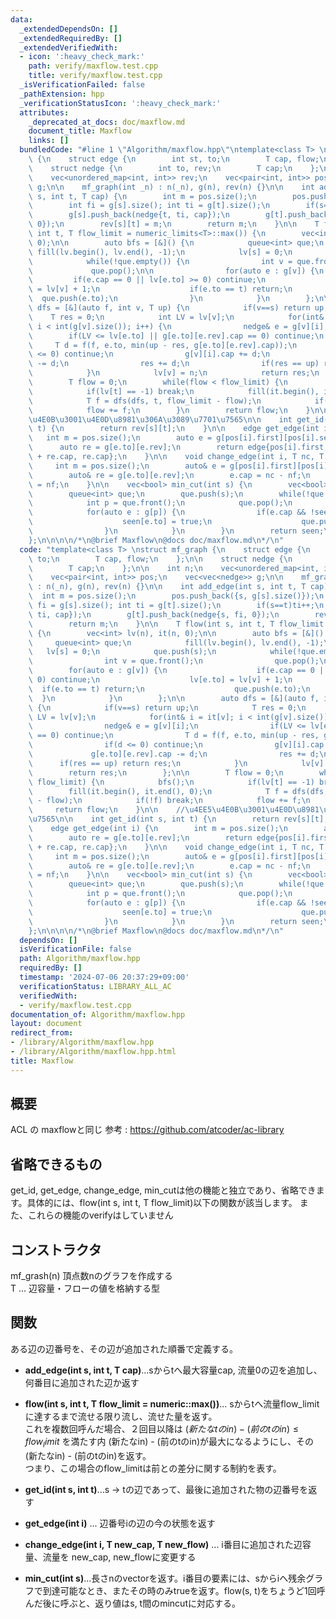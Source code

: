 ```yaml
---
data:
  _extendedDependsOn: []
  _extendedRequiredBy: []
  _extendedVerifiedWith:
  - icon: ':heavy_check_mark:'
    path: verify/maxflow.test.cpp
    title: verify/maxflow.test.cpp
  _isVerificationFailed: false
  _pathExtension: hpp
  _verificationStatusIcon: ':heavy_check_mark:'
  attributes:
    _deprecated_at_docs: doc/maxflow.md
    document_title: Maxflow
    links: []
  bundledCode: "#line 1 \"Algorithm/maxflow.hpp\"\ntemplate<class T> \nstruct mf_graph\
    \ {\n    struct edge {\n        int st, to;\n        T cap, flow;\n    };\n\n\
    \    struct nedge {\n        int to, rev;\n        T cap;\n    };\n\n    int n;\n\
    \    vec<unordered_map<int, int>> rev;\n    vec<pair<int, int>> pos;\n    vec<vec<nedge>>\
    \ g;\n\n    mf_graph(int _n) : n(_n), g(n), rev(n) {}\n\n    int add_edge(int\
    \ s, int t, T cap) {\n        int m = pos.size();\n        pos.push_back({s, g[s].size()});\n\
    \        int fi = g[s].size(); int ti = g[t].size();\n        if(s==t)ti++;\n\
    \        g[s].push_back(nedge{t, ti, cap});\n        g[t].push_back(nedge{s, fi,\
    \ 0});\n        rev[s][t] = m;\n        return m;\n    }\n\n    T flow(int s,\
    \ int t, T flow_limit = numeric_limits<T>::max()) {\n        vec<int> lv(n), it(n,\
    \ 0);\n\n        auto bfs = [&]() {\n            queue<int> que;\n           \
    \ fill(lv.begin(), lv.end(), -1);\n            lv[s] = 0;\n            que.push(s);\n\
    \            while(!que.empty()) {\n                int v = que.front();\n   \
    \             que.pop();\n\n                for(auto e : g[v]) {\n           \
    \         if(e.cap == 0 || lv[e.to] >= 0) continue;\n                    lv[e.to]\
    \ = lv[v] + 1;\n                    if(e.to == t) return;\n                  \
    \  que.push(e.to);\n                }\n            }\n        };\n\n        auto\
    \ dfs = [&](auto f, int v, T up) {\n            if(v==s) return up;\n        \
    \    T res = 0;\n            int LV = lv[v];\n            for(int& i = it[v];\
    \ i < int(g[v].size()); i++) {\n                nedge& e = g[v][i];\n        \
    \        if(LV <= lv[e.to] || g[e.to][e.rev].cap == 0) continue;\n           \
    \     T d = f(f, e.to, min(up - res, g[e.to][e.rev].cap));\n                if(d\
    \ <= 0) continue;\n                g[v][i].cap += d;\n                g[e.to][e.rev].cap\
    \ -= d;\n                res += d;\n                if(res == up) return res;\n\
    \            }\n            lv[v] = n;\n            return res;\n        };\n\n\
    \        T flow = 0;\n        while(flow < flow_limit) {\n            bfs();\n\
    \            if(lv[t] == -1) break;\n            fill(it.begin(), it.end(), 0);\n\
    \            T f = dfs(dfs, t, flow_limit - flow);\n            if(!f) break;\n\
    \            flow += f;\n        }\n        return flow;\n    }\n\n    //\u4EE5\
    \u4E0B\u3001\u4E0D\u8981\u306A\u3089\u7701\u7565\n\n    int get_id(int s, int\
    \ t) {\n        return rev[s][t];\n    }\n\n    edge get_edge(int i) {\n     \
    \   int m = pos.size();\n        auto e = g[pos[i].first][pos[i].second];\n  \
    \      auto re = g[e.to][e.rev];\n        return edge{pos[i].first, e.to, e.cap\
    \ + re.cap, re.cap};\n    }\n\n    void change_edge(int i, T nc, T nf) {\n   \
    \     int m = pos.size();\n        auto& e = g[pos[i].first][pos[i].second];\n\
    \        auto& re = g[e.to][e.rev];\n        e.cap = nc - nf;\n        re.cap\
    \ = nf;\n    }\n\n    vec<bool> min_cut(int s) {\n        vec<bool> seen(n);\n\
    \        queue<int> que;\n        que.push(s);\n        while(!que.empty()) {\n\
    \            int p = que.front();\n            que.pop();\n            seen[p]=true;\n\
    \            for(auto e : g[p]) {\n                if(e.cap && !seen[e.to]) {\n\
    \                    seen[e.to] = true;\n                    que.push(e.to);\n\
    \                }\n            }\n        }\n        return seen;\n    }\n\n\
    };\n\n\n\n/*\n@brief Maxflow\n@docs doc/maxflow.md\n*/\n"
  code: "template<class T> \nstruct mf_graph {\n    struct edge {\n        int st,\
    \ to;\n        T cap, flow;\n    };\n\n    struct nedge {\n        int to, rev;\n\
    \        T cap;\n    };\n\n    int n;\n    vec<unordered_map<int, int>> rev;\n\
    \    vec<pair<int, int>> pos;\n    vec<vec<nedge>> g;\n\n    mf_graph(int _n)\
    \ : n(_n), g(n), rev(n) {}\n\n    int add_edge(int s, int t, T cap) {\n      \
    \  int m = pos.size();\n        pos.push_back({s, g[s].size()});\n        int\
    \ fi = g[s].size(); int ti = g[t].size();\n        if(s==t)ti++;\n        g[s].push_back(nedge{t,\
    \ ti, cap});\n        g[t].push_back(nedge{s, fi, 0});\n        rev[s][t] = m;\n\
    \        return m;\n    }\n\n    T flow(int s, int t, T flow_limit = numeric_limits<T>::max())\
    \ {\n        vec<int> lv(n), it(n, 0);\n\n        auto bfs = [&]() {\n       \
    \     queue<int> que;\n            fill(lv.begin(), lv.end(), -1);\n         \
    \   lv[s] = 0;\n            que.push(s);\n            while(!que.empty()) {\n\
    \                int v = que.front();\n                que.pop();\n\n        \
    \        for(auto e : g[v]) {\n                    if(e.cap == 0 || lv[e.to] >=\
    \ 0) continue;\n                    lv[e.to] = lv[v] + 1;\n                  \
    \  if(e.to == t) return;\n                    que.push(e.to);\n              \
    \  }\n            }\n        };\n\n        auto dfs = [&](auto f, int v, T up)\
    \ {\n            if(v==s) return up;\n            T res = 0;\n            int\
    \ LV = lv[v];\n            for(int& i = it[v]; i < int(g[v].size()); i++) {\n\
    \                nedge& e = g[v][i];\n                if(LV <= lv[e.to] || g[e.to][e.rev].cap\
    \ == 0) continue;\n                T d = f(f, e.to, min(up - res, g[e.to][e.rev].cap));\n\
    \                if(d <= 0) continue;\n                g[v][i].cap += d;\n   \
    \             g[e.to][e.rev].cap -= d;\n                res += d;\n          \
    \      if(res == up) return res;\n            }\n            lv[v] = n;\n    \
    \        return res;\n        };\n\n        T flow = 0;\n        while(flow <\
    \ flow_limit) {\n            bfs();\n            if(lv[t] == -1) break;\n    \
    \        fill(it.begin(), it.end(), 0);\n            T f = dfs(dfs, t, flow_limit\
    \ - flow);\n            if(!f) break;\n            flow += f;\n        }\n   \
    \     return flow;\n    }\n\n    //\u4EE5\u4E0B\u3001\u4E0D\u8981\u306A\u3089\u7701\
    \u7565\n\n    int get_id(int s, int t) {\n        return rev[s][t];\n    }\n\n\
    \    edge get_edge(int i) {\n        int m = pos.size();\n        auto e = g[pos[i].first][pos[i].second];\n\
    \        auto re = g[e.to][e.rev];\n        return edge{pos[i].first, e.to, e.cap\
    \ + re.cap, re.cap};\n    }\n\n    void change_edge(int i, T nc, T nf) {\n   \
    \     int m = pos.size();\n        auto& e = g[pos[i].first][pos[i].second];\n\
    \        auto& re = g[e.to][e.rev];\n        e.cap = nc - nf;\n        re.cap\
    \ = nf;\n    }\n\n    vec<bool> min_cut(int s) {\n        vec<bool> seen(n);\n\
    \        queue<int> que;\n        que.push(s);\n        while(!que.empty()) {\n\
    \            int p = que.front();\n            que.pop();\n            seen[p]=true;\n\
    \            for(auto e : g[p]) {\n                if(e.cap && !seen[e.to]) {\n\
    \                    seen[e.to] = true;\n                    que.push(e.to);\n\
    \                }\n            }\n        }\n        return seen;\n    }\n\n\
    };\n\n\n\n/*\n@brief Maxflow\n@docs doc/maxflow.md\n*/\n"
  dependsOn: []
  isVerificationFile: false
  path: Algorithm/maxflow.hpp
  requiredBy: []
  timestamp: '2024-07-06 20:37:29+09:00'
  verificationStatus: LIBRARY_ALL_AC
  verifiedWith:
  - verify/maxflow.test.cpp
documentation_of: Algorithm/maxflow.hpp
layout: document
redirect_from:
- /library/Algorithm/maxflow.hpp
- /library/Algorithm/maxflow.hpp.html
title: Maxflow
---
```

## 概要
ACL の maxflowと同じ
参考 : https://github.com/atcoder/ac-library

## 省略できるもの
get_id, get_edge, change_edge, min_cutは他の機能と独立であり、省略できます。具体的には、flow(int s, int t, T flow_limit)以下の関数が該当します。
また、これらの機能のverifyはしていません
## コンストラクタ
mf_grash<T>(n)  頂点数nのグラフを作成する
<br>
T ... 辺容量・フローの値を格納する型

## 関数
ある辺の辺番号を、その辺が追加された順番で定義する。<br>
- **add_edge(int s, int t, T cap)**...sからtへ最大容量cap, 流量0の辺を追加し、何番目に追加された辺か返す

- **flow(int s, int t, T flow_limit = numeric::max())**... sからtへ流量flow_limitに達するまで流せる限り流し、流せた量を返す。<br>
これを複数回呼んだ場合、２回目以降は
$(新たなtのin) - (前のtのin) \le flow_limit$
を満たす内 (新たなin) - (前のtのin)が最大になるようにし、その(新たなin) - (前のtのin)を返す。<br>
つまり、この場合のflow_limitは前との差分に関する制約を表す。

- **get_id(int s, int t)**...s → tの辺であって、最後に追加された物の辺番号を返す

- **get_edge(int i)** ... 辺番号iの辺の今の状態を返す

- **change_edge(int i, T new_cap, T new_flow)** ... i番目に追加された辺容量、流量を new_cap, new_flowに変更する

- **min_cut(int s)**...長さnのvectorを返す。i番目の要素には、sからiへ残余グラフで到達可能なとき、またその時のみtrueを返す。flow(s, t)をちょうど1回呼んだ後に呼ぶと、返り値はs, t間のmincutに対応する。

